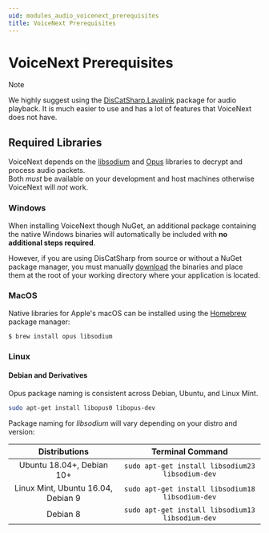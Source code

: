 ```yaml
---
uid: modules_audio_voicenext_prerequisites
title: VoiceNext Prerequisites
---
```


# VoiceNext Prerequisites

> [!NOTE]
> We highly suggest using the [DisCatSharp.Lavalink](xref:modules_audio_lavalink_v4_intro) package for audio playback. It is much easier to use and has a lot of features that VoiceNext does not have.

## Required Libraries

VoiceNext depends on the [libsodium](https://github.com/jedisct1/libsodium) and [Opus](https://opus-codec.org/) libraries to decrypt and process audio packets.<br/>
Both _must_ be available on your development and host machines otherwise VoiceNext will _not_ work.

### Windows

When installing VoiceNext though NuGet, an additional package containing the native Windows binaries will automatically be included with **no additional steps required**.

However, if you are using DisCatSharp from source or without a NuGet package manager, you must manually [download](xref:natives) the binaries and place them at the root of your working directory where your application is located.

### MacOS

Native libraries for Apple's macOS can be installed using the [Homebrew](https://brew.sh) package manager:

```console
$ brew install opus libsodium
```

### Linux

#### Debian and Derivatives

Opus package naming is consistent across Debian, Ubuntu, and Linux Mint.

```bash
sudo apt-get install libopus0 libopus-dev
```

Package naming for _libsodium_ will vary depending on your distro and version:

|           Distributions            |                 Terminal Command                 |
| :--------------------------------: | :----------------------------------------------: |
|     Ubuntu 18.04+, Debian 10+      | `sudo apt-get install libsodium23 libsodium-dev` |
| Linux Mint, Ubuntu 16.04, Debian 9 | `sudo apt-get install libsodium18 libsodium-dev` |
|              Debian 8              | `sudo apt-get install libsodium13 libsodium-dev` |
